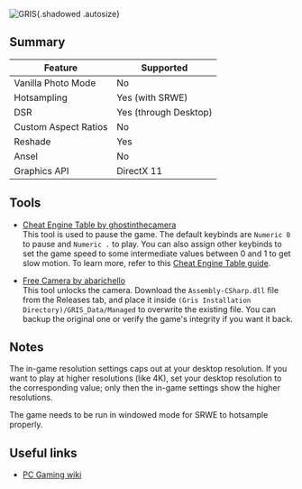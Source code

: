 ![GRIS](Images\gris_header.png "Shot by cHota gAbbar"){.shadowed .autosize}

## Summary

Feature | Supported
--|--
Vanilla Photo Mode | No
Hotsampling | Yes (with SRWE)
DSR | Yes (through Desktop)
Custom Aspect Ratios | No
Reshade | Yes
Ansel | No
Graphics API | DirectX 11

## Tools

* [Cheat Engine Table by ghostinthecamera](..\CheatTables\ghostinthecamera-GRIS-timescale.CT)  
  This tool is used to pause the game. The default keybinds are `Numeric 0` to pause and `Numeric .` to play. You can also assign other keybinds to set the game speed to some intermediate values between 0 and 1 to get slow motion. To learn more, refer to this [Cheat Engine Table guide](https://framedsc.github.io/GeneralGuides/cheat_engine_tables.htm).

* [Free Camera by abarichello](https://github.com/abarichello/GRIS-free-camera)  
This tool unlocks the camera. Download the `Assembly-CSharp.dll` file from the Releases tab, and place it inside `(Gris Installation Directory)/GRIS_Data/Managed` to overwrite the existing file. You can backup the original one or verify the game's integrity if you want it back.

## Notes
The in-game resolution settings caps out at your desktop resolution. If you want to play at higher resolutions (like 4K), set your desktop resolution to the corresponding value; only then the in-game settings show the higher resolutions.

The game needs to be run in windowed mode for SRWE to hotsample properly.

## Useful links

* [PC Gaming wiki](https://www.pcgamingwiki.com/wiki/GRIS)